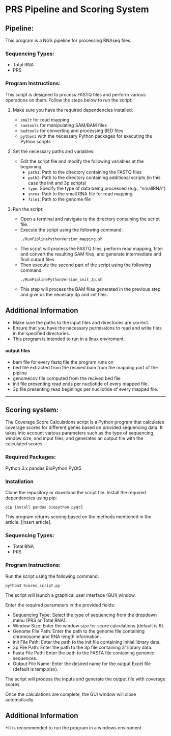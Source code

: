 # PRS Pipeline and Scoring System
## Pipeline:
This program is a NGS pipeline for processing RNAseq files.
### Sequencing Types:
* Total RNA
* PRS<br>
### Program Instructions:
This script is designed to process FASTQ files and perform various operations on them. Follow the steps below to run the script:

1. Make sure you have the required dependencies installed:
   - `smalt` for read mapping
   - `samtools` for manipulating SAM/BAM files
   - `bedtools` for converting and processing BED files
   - `python3` with the necessary Python packages for executing the Python scripts

2. Set the necessary paths and variables:
   - Edit the script file and modify the following variables at the beginning:
     - `path1`: Path to the directory containing the FASTQ files
     - `path2`: Path to the directory containing additional scripts (in this case the init and 3p scripts)
     - `type`: Specify the type of data being processed (e.g., "smallRNA")
     - `snrna`: Path to the small RNA file for read mapping
     - `file1`: Path to the genome file
3. Run the script:
   - Open a terminal and navigate to the directory containing the script file.
   - Execute the script using the following command:
     ```
     ./RunPiplinePythonVersion_mapping.sh
     ```
   - The script will process the FASTQ files, perform read mapping, filter and convert the resulting SAM files, and generate intermediate and final output files.
   - Then execute the second part of the script using the following command:
     ```
     ./RunPiplinePythonVersion_init_3p.sh
     ```
   - This step will process the BAM files generated in the previous step and give us the necesary 3p and init files.

## Additional Information

- Make sure the paths to the input files and directories are correct.
- Ensure that you have the necessary permissions to read and write files in the specified directories.
- This program is intended to run in a linux enviroment.<br>

#### output files<br>
* bam file for every fastq file the program runs on
* bed file extracted from the recived bam from the mapping part of the pipline
* genomecov file computed from the recived bed file
* init file presenting read ends per nucliotide of every mapped file.
* 3p file presenting read beginings per nucliotide of every mapped file.
____________________________________________________________________________________________________________________________________________________________________
## Scoring system:
The Coverage Score Calculations script is a Python program that calculates coverage scores for different genes based on provided sequencing data. It takes into account various parameters such as the type of sequencing, window size, and input files, and generates an output file with the calculated scores.

### Required Packages:
Python 3.x
pandas
BioPython
PyQt5
### Installation
Clone the repository or download the script file.
Install the required dependencies using pip:
```
pip install pandas biopython pyqt5
```

This program returns scoring based on the methods mentioned in the article: [insert article].<br>
### Sequencing Types:
* Total RNA
* PRS<br>
### Program Instructions:
Run the script using the following command:
```
python3 Scores_script.py
```
The script will launch a graphical user interface (GUI) window.

Enter the required parameters in the provided fields:
- Sequencing Type: Select the type of sequencing from the dropdown menu (PRS or Total RNA).
- Window Size: Enter the window size for score calculations (default is 6).
- Genome File Path: Enter the path to the genome file containing chromosome and RNA length information.
- init File Path: Enter the path to the init file containing initial library data.
- 3p File Path: Enter the path to the 3p file containing 3' library data.
- Fasta File Path: Enter the path to the FASTA file containing genomic sequences.
- Output File Name: Enter the desired name for the output Excel file (default is temp.xlsx).

The script will process the inputs and generate the output file with coverage scores.

Once the calculations are complete, the GUI window will close automatically.

## Additional Information
*It is recommended to run the program in a windows enviroment
